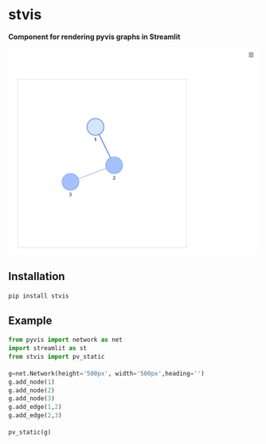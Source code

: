 # stvis
**Component for rendering pyvis graphs in Streamlit**


!["streamlit_stvis example"](image/stvis.png)
## Installation

```python
pip install stvis
```

## Example

```python
from pyvis import network as net
import streamlit as st
from stvis import pv_static

g=net.Network(height='500px', width='500px',heading='')
g.add_node(1)
g.add_node(2)
g.add_node(3)
g.add_edge(1,2)
g.add_edge(2,3) 

pv_static(g)
```

